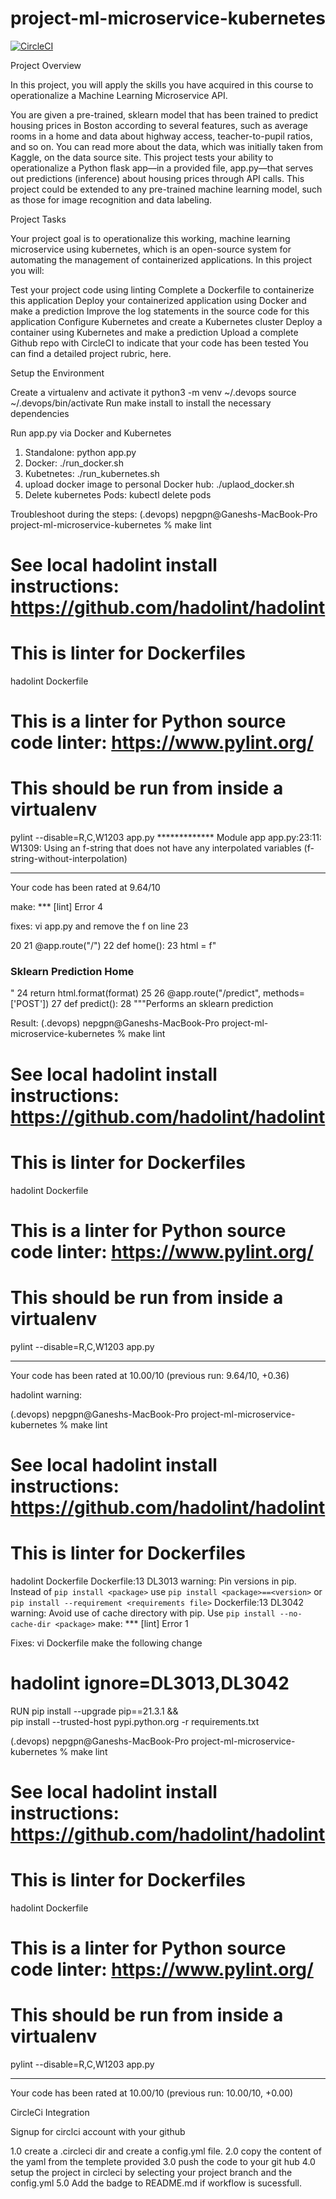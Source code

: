 # project-ml-microservice-kubernetes
[![CircleCI](https://circleci.com/gh/nepgpn/project-ml-microservice-kubernetes/tree/main.svg?style=svg)](https://circleci.com/gh/nepgpn/project-ml-microservice-kubernetes/tree/main)

Project Overview

In this project, you will apply the skills you have acquired in this course to operationalize a Machine Learning Microservice API.

You are given a pre-trained, sklearn model that has been trained to predict housing prices in Boston according to several features, such as average rooms in a home and data about highway access, teacher-to-pupil ratios, and so on. You can read more about the data, which was initially taken from Kaggle, on the data source site. This project tests your ability to operationalize a Python flask app—in a provided file, app.py—that serves out predictions (inference) about housing prices through API calls. This project could be extended to any pre-trained machine learning model, such as those for image recognition and data labeling.

Project Tasks

Your project goal is to operationalize this working, machine learning microservice using kubernetes, which is an open-source system for automating the management of containerized applications. In this project you will:

Test your project code using linting
Complete a Dockerfile to containerize this application
Deploy your containerized application using Docker and make a prediction
Improve the log statements in the source code for this application
Configure Kubernetes and create a Kubernetes cluster
Deploy a container using Kubernetes and make a prediction
Upload a complete Github repo with CircleCI to indicate that your code has been tested
You can find a detailed project rubric, here.

Setup the Environment

Create a virtualenv and activate it
python3 -m venv ~/.devops
source ~/.devops/bin/activate
Run make install to install the necessary dependencies

Run app.py via Docker and Kubernetes

1. Standalone: python app.py
2. Docker: ./run_docker.sh
3. Kubetnetes: ./run_kubernetes.sh
4. upload docker image to personal Docker hub: ./uplaod_docker.sh
5. Delete kubernetes Pods: kubectl delete pods <PodName>

Troubleshoot during the steps:
(.devops) nepgpn@Ganeshs-MacBook-Pro project-ml-microservice-kubernetes % make lint
# See local hadolint install instructions:   https://github.com/hadolint/hadolint
# This is linter for Dockerfiles
hadolint Dockerfile
# This is a linter for Python source code linter: https://www.pylint.org/
# This should be run from inside a virtualenv
pylint --disable=R,C,W1203 app.py
************* Module app
app.py:23:11: W1309: Using an f-string that does not have any interpolated variables (f-string-without-interpolation)

-----------------------------------
Your code has been rated at 9.64/10

make: *** [lint] Error 4

fixes: vi app.py and remove the f on line 23


20 
 21 @app.route("/")
 22 def home():
 23     html = f"<h3>Sklearn Prediction Home</h3>" 
 24     return html.format(format)
 25 
 26 @app.route("/predict", methods=['POST'])
 27 def predict():
 28     """Performs an sklearn prediction

Result: 
(.devops) nepgpn@Ganeshs-MacBook-Pro project-ml-microservice-kubernetes % make lint
# See local hadolint install instructions:   https://github.com/hadolint/hadolint
# This is linter for Dockerfiles
hadolint Dockerfile
# This is a linter for Python source code linter: https://www.pylint.org/
# This should be run from inside a virtualenv
pylint --disable=R,C,W1203 app.py

-------------------------------------------------------------------
Your code has been rated at 10.00/10 (previous run: 9.64/10, +0.36)


hadolint warning:

(.devops) nepgpn@Ganeshs-MacBook-Pro project-ml-microservice-kubernetes % make lint
# See local hadolint install instructions:   https://github.com/hadolint/hadolint
# This is linter for Dockerfiles
hadolint Dockerfile
Dockerfile:13 DL3013 warning: Pin versions in pip. Instead of `pip install <package>` use `pip install <package>==<version>` or `pip install --requirement <requirements file>`
Dockerfile:13 DL3042 warning: Avoid use of cache directory with pip. Use `pip install --no-cache-dir <package>`
make: *** [lint] Error 1

Fixes: vi Dockerfile make the following change

# hadolint ignore=DL3013,DL3042
RUN pip install --upgrade pip==21.3.1 &&\
    pip install --trusted-host pypi.python.org -r requirements.txt 


(.devops) nepgpn@Ganeshs-MacBook-Pro project-ml-microservice-kubernetes % make lint    
# See local hadolint install instructions:   https://github.com/hadolint/hadolint
# This is linter for Dockerfiles
hadolint Dockerfile
# This is a linter for Python source code linter: https://www.pylint.org/
# This should be run from inside a virtualenv
pylint --disable=R,C,W1203 app.py

--------------------------------------------------------------------
Your code has been rated at 10.00/10 (previous run: 10.00/10, +0.00)


CircleCi Integration

Signup for circlci account with your github

1.0 create a .circleci dir and create a config.yml file.
2.0 copy the content of the yaml from the templete provided
3.0 push the code to your git hub
4.0 setup the project in circleci by selecting your project branch and the config.yml
5.0 Add the badge to README.md if workflow is sucessfull.


